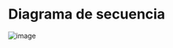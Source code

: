 # Diagrama de secuencia
![image](https://github.com/user-attachments/assets/d3a31bd1-0bf1-4265-becb-e891c7e4d3c2)
